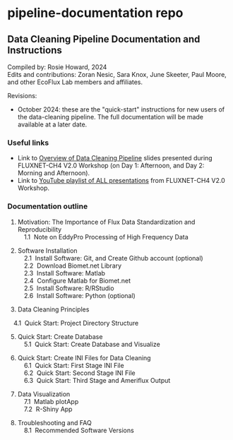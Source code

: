 # pipeline-documentation repo

## Data Cleaning Pipeline Documentation and Instructions

Compiled by: Rosie Howard, 2024\
Edits and contributions: Zoran Nesic, Sara Knox, June Skeeter, Paul Moore, and other EcoFlux Lab members and affiliates.

Revisions:
- October 2024: these are the "quick-start" instructions for new users of the data-cleaning pipeline. The full documentation will be made available at a later date. 

### Useful links 
- Link to <a href="workshop/DataCleaningPipeline_Overview_Final_Web.zip">Overview of Data Cleaning Pipeline</a> slides presented during FLUXNET-CH4 V2.0 Workshop (on Day 1: Afternoon, and Day 2: Morning and Afternoon).
- Link to <a href="https://www.youtube.com/watch?v=wpeOC09LvS8&list=PLwwM5mY7NX4S62HBzrxXWvox_tWysd9un&ab_channel=EcoFluxLab" target="_blank" rel="noopener noreferrer">YouTube playlist of ALL presentations</a> from FLUXNET-CH4 V2.0 Workshop.

### Documentation outline

1. Motivation: The Importance of Flux Data Standardization and Reproducibility\
&emsp;1.1 &nbsp;Note on EddyPro Processing of High Frequency Data

2. Software Installation\
&emsp;2.1 &nbsp;Install Software: Git, and Create Github account (optional)\
&emsp;2.2 &nbsp;Download Biomet.net Library\
&emsp;2.3 &nbsp;Install Software: Matlab\
&emsp;2.4 &nbsp;Configure Matlab for Biomet.net\
&emsp;2.5 &nbsp;Install Software: R/RStudio\
&emsp;2.6 &nbsp;Install Software: Python (optional)

3. Data Cleaning Principles

<!-- 4. Set Up Project Directory Structure and Configure Matlab\ -->
&emsp;4.1 &nbsp;Quick Start: Project Directory Structure

<!-- &emsp;4.1 &nbsp;Quick Start: Directory Structure and Matlab Configuration\
&emsp;4.2 &nbsp;Full Documentation: Set Up Project Directory Structure\
&emsp;4.3 &nbsp;Full Documentation: Configure Matlab for Data Structure -->

<!-- 5. Create Database from Raw Data and Visualize Contents\ -->

5. Quick Start: Create Database\
&emsp;5.1 &nbsp;Quick Start: Create Database and Visualize
<!-- &emsp;5.2 &nbsp;Full Documentation: Create Database -->

<!-- 6. Create Your Own INI Files for Data Cleaning\ -->

6. Quick Start: Create INI Files for Data Cleaning\
&emsp;6.1 &nbsp;Quick Start: First Stage INI File\
&emsp;6.2 &nbsp;Quick Start: Second Stage INI File\
&emsp;6.3 &nbsp;Quick Start: Third Stage and Ameriflux Output
<!-- &emsp;6.4 &nbsp;Full Documentation: First Stage INI file, Global Variables, Include Files, and Tags\
&emsp;6.5 &nbsp;Full Documentation: Second Stage INI\
&emsp;6.6 &nbsp;Full Documentation: Third Stage and Ameriflux Output -->

7. Data Visualization\
&emsp;7.1 &nbsp;Matlab plotApp\
&emsp;7.2 &nbsp;R-Shiny App

8. Troubleshooting and FAQ\
&emsp;8.1 &nbsp;Recommended Software Versions
<!--&emsp;8.2 &nbsp;Recommended Software Versions-->

